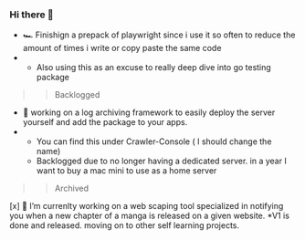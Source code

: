 ### Hi there 👋
 
- 🏎️ Finishign a prepack of playwright since i use it so often to reduce the amount of times i write or copy paste the same code
- - Also using this as an excuse to really deep dive into go testing package

>>Backlogged

- 🌱 working on a log archiving framework to easily deploy the server yourself and add the package to your apps.
- - You can find this under Crawler-Console ( I should change the name)
  - Backlogged due to no longer having a dedicated server.  in a year I want to buy a mac mini to use as a home server

>>Archived

[x] 🔭 I’m currenlty working on a web scaping tool specialized in notifying you when a new chapter of a manga is released on a given website.
*V1 is done and released.  moving on to other self learning projects.

<!--
**NarukeAlpha/NarukeAlpha** is a ✨ _special_ ✨ repository because its `README.md` (this file) appears on your GitHub profile.

Here are some ideas to get you started:

- 🔭 I’m currently working on ...
- 🌱 I’m currently learning ...
- 👯 I’m looking to collaborate on ...
- 🤔 I’m looking for help with ...
- 💬 Ask me about ...
- 📫 How to reach me: ...
- 😄 Pronouns: ...
- ⚡ Fun fact: ...
-->
